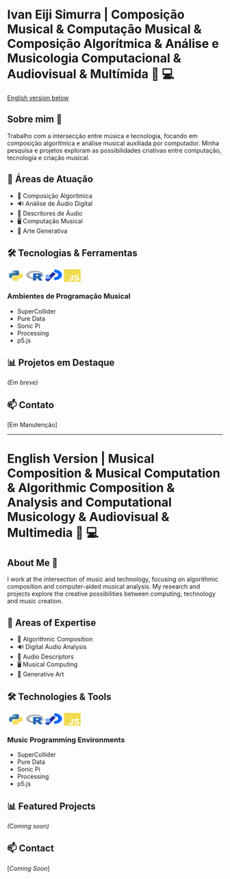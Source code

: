 # Ivan Eiji Simurra | Composição Musical & Computação Musical & Composição Algorítmica & Análise e Musicologia Computacional & Audiovisual & Multímida 🎵 💻
[English version below](#english-version)

## Sobre mim 👋
Trabalho com a intersecção entre música e tecnologia, focando em composição algorítmica e análise musical auxiliada por computador. Minha pesquisa e projetos exploram as possibilidades criativas entre computação, tecnologia e criação musical.

## 🎹 Áreas de Atuação
- 🎼 Composição Algorítmica
- 🔊 Análise de Áudio Digital
- 🎵 Descritores de Áudio
- 🖥️ Computação Musical
- 🎨 Arte Generativa

## 🛠️ Tecnologias & Ferramentas
<div style="display: inline_block">
  <img align="center" alt="Python" height="30" width="40" src="https://raw.githubusercontent.com/devicons/devicon/master/icons/python/python-original.svg">
  <img align="center" alt="R" height="30" width="40" src="https://raw.githubusercontent.com/devicons/devicon/master/icons/r/r-original.svg">
  <img align="center" alt="Processing" height="30" width="40" src="https://raw.githubusercontent.com/devicons/devicon/master/icons/processing/processing-original.svg">
  <img align="center" alt="JavaScript" height="30" width="40" src="https://raw.githubusercontent.com/devicons/devicon/master/icons/javascript/javascript-plain.svg">
</div>

### Ambientes de Programação Musical
- SuperCollider
- Pure Data
- Sonic Pi
- Processing
- p5.js

## 📊 Projetos em Destaque
*(Em breve)*

## 📫 Contato
[Em Manutenção]

---

# <a name="english-version"></a>English Version | Musical Composition & Musical Computation & Algorithmic Composition & Analysis and Computational Musicology & Audiovisual & Multimedia 🎵 💻

## About Me 👋
I work at the intersection of music and technology, focusing on algorithmic composition and computer-aided musical analysis. My research and projects explore the creative possibilities between computing, technology and music creation.

## 🎹 Areas of Expertise
- 🎼 Algorithmic Composition
- 🔊 Digital Audio Analysis
- 🎵 Audio Descriptors
- 🖥️ Musical Computing
- 🎨 Generative Art

## 🛠️ Technologies & Tools
<div style="display: inline_block">
  <img align="center" alt="Python" height="30" width="40" src="https://raw.githubusercontent.com/devicons/devicon/master/icons/python/python-original.svg">
  <img align="center" alt="R" height="30" width="40" src="https://raw.githubusercontent.com/devicons/devicon/master/icons/r/r-original.svg">
  <img align="center" alt="Processing" height="30" width="40" src="https://raw.githubusercontent.com/devicons/devicon/master/icons/processing/processing-original.svg">
  <img align="center" alt="JavaScript" height="30" width="40" src="https://raw.githubusercontent.com/devicons/devicon/master/icons/javascript/javascript-plain.svg">
</div>

### Music Programming Environments
- SuperCollider
- Pure Data
- Sonic Pi
- Processing
- p5.js

## 📊 Featured Projects
*(Coming soon)*

## 📫 Contact
[*Coming Soon*]
